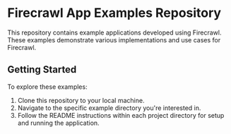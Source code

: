 # Firecrawl App Examples Repository

This repository contains example applications developed using Firecrawl. These examples demonstrate various implementations and use cases for Firecrawl.

## Getting Started

To explore these examples:

1. Clone this repository to your local machine.
2. Navigate to the specific example directory you're interested in.
3. Follow the README instructions within each project directory for setup and running the application.
